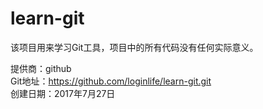 # learn-git
该项目用来学习Git工具，项目中的所有代码没有任何实际意义。


提供商：github  
Git地址：https://github.com/loginlife/learn-git.git  
创建日期：2017年7月27日  
